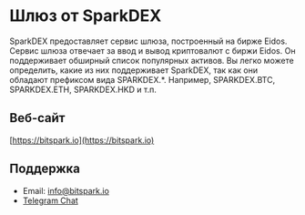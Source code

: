 # Шлюз от SparkDEX

SparkDEX предоставляет сервис шлюза, построенный на бирже Eidos. Сервис шлюза отвечает за ввод и вывод криптовалют с биржи Eidos. Он поддерживает обширный список популярных активов. Вы легко можете определить, какие из них поддерживает SparkDEX, так как они обладают префиксом вида SPARKDEX.*. Например, SPARKDEX.BTC, SPARKDEX.ETH, SPARKDEX.HKD и т.п.

## Веб-сайт

[https://bitspark.io](https://bitspark.io)

## Поддержка

- Email: info@bitspark.io
- [Telegram Chat](https://t.me/sparkdexofficial)
